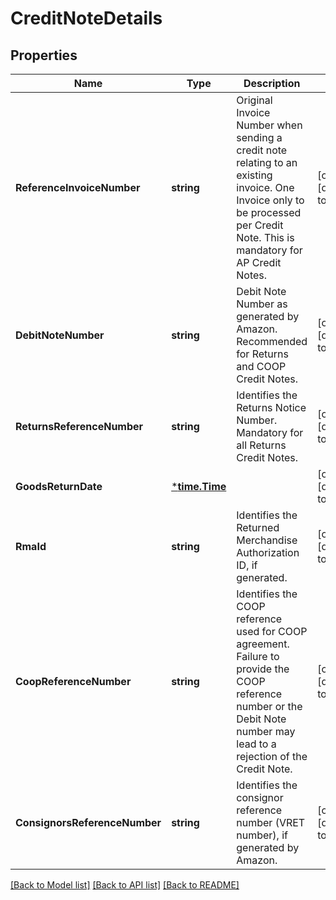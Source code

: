 # CreditNoteDetails

## Properties
Name | Type | Description | Notes
------------ | ------------- | ------------- | -------------
**ReferenceInvoiceNumber** | **string** | Original Invoice Number when sending a credit note relating to an existing invoice. One Invoice only to be processed per Credit Note. This is mandatory for AP Credit Notes. | [optional] [default to null]
**DebitNoteNumber** | **string** | Debit Note Number as generated by Amazon. Recommended for Returns and COOP Credit Notes. | [optional] [default to null]
**ReturnsReferenceNumber** | **string** | Identifies the Returns Notice Number. Mandatory for all Returns Credit Notes. | [optional] [default to null]
**GoodsReturnDate** | [***time.Time**](time.Time.md) |  | [optional] [default to null]
**RmaId** | **string** | Identifies the Returned Merchandise Authorization ID, if generated. | [optional] [default to null]
**CoopReferenceNumber** | **string** | Identifies the COOP reference used for COOP agreement. Failure to provide the COOP reference number or the Debit Note number may lead to a rejection of the Credit Note. | [optional] [default to null]
**ConsignorsReferenceNumber** | **string** | Identifies the consignor reference number (VRET number), if generated by Amazon. | [optional] [default to null]

[[Back to Model list]](../README.md#documentation-for-models) [[Back to API list]](../README.md#documentation-for-api-endpoints) [[Back to README]](../README.md)

